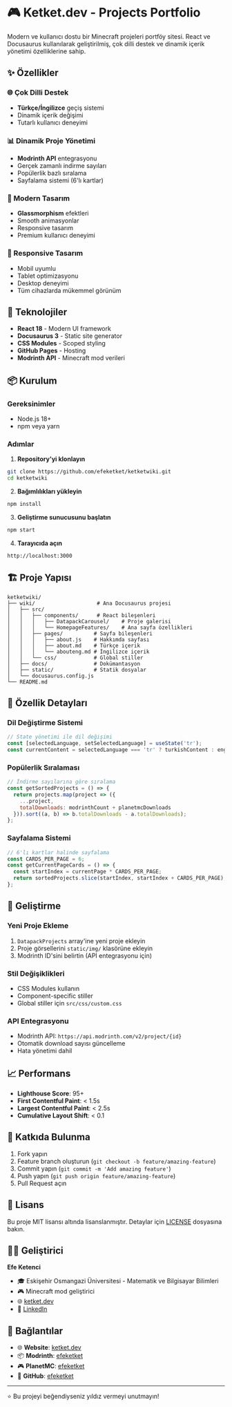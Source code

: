 # 🎮 Ketket.dev - Projects Portfolio

Modern ve kullanıcı dostu bir Minecraft projeleri portföy sitesi. React ve Docusaurus kullanılarak geliştirilmiş, çok dilli destek ve dinamik içerik yönetimi özelliklerine sahip.

## ✨ Özellikler

### 🌐 Çok Dilli Destek
- **Türkçe/İngilizce** geçiş sistemi
- Dinamik içerik değişimi
- Tutarlı kullanıcı deneyimi

### 📊 Dinamik Proje Yönetimi
- **Modrinth API** entegrasyonu
- Gerçek zamanlı indirme sayıları
- Popülerlik bazlı sıralama
- Sayfalama sistemi (6'lı kartlar)

### 🎨 Modern Tasarım
- **Glassmorphism** efektleri
- Smooth animasyonlar
- Responsive tasarım
- Premium kullanıcı deneyimi

### 📱 Responsive Tasarım
- Mobil uyumlu
- Tablet optimizasyonu
- Desktop deneyimi
- Tüm cihazlarda mükemmel görünüm

## 🚀 Teknolojiler

- **React 18** - Modern UI framework
- **Docusaurus 3** - Static site generator
- **CSS Modules** - Scoped styling
- **GitHub Pages** - Hosting
- **Modrinth API** - Minecraft mod verileri

## 📦 Kurulum

### Gereksinimler
- Node.js 18+ 
- npm veya yarn

### Adımlar

1. **Repository'yi klonlayın**
```bash
git clone https://github.com/efeketket/ketketwiki.git
cd ketketwiki
```

2. **Bağımlılıkları yükleyin**
```bash
npm install
```

3. **Geliştirme sunucusunu başlatın**
```bash
npm start
```

4. **Tarayıcıda açın**
```
http://localhost:3000
```

## 🏗️ Proje Yapısı

```
ketketwiki/
├── wiki/                    # Ana Docusaurus projesi
│   ├── src/
│   │   ├── components/      # React bileşenleri
│   │   │   ├── DatapackCarousel/    # Proje galerisi
│   │   │   └── HomepageFeatures/    # Ana sayfa özellikleri
│   │   ├── pages/          # Sayfa bileşenleri
│   │   │   ├── about.js    # Hakkımda sayfası
│   │   │   ├── about.md    # Türkçe içerik
│   │   │   └── abouteng.md # İngilizce içerik
│   │   └── css/            # Global stiller
│   ├── docs/               # Dokümantasyon
│   ├── static/             # Statik dosyalar
│   └── docusaurus.config.js
└── README.md
```

## 🎯 Özellik Detayları

### Dil Değiştirme Sistemi
```javascript
// State yönetimi ile dil değişimi
const [selectedLanguage, setSelectedLanguage] = useState('tr');
const currentContent = selectedLanguage === 'tr' ? turkishContent : englishContent;
```

### Popülerlik Sıralaması
```javascript
// İndirme sayılarına göre sıralama
const getSortedProjects = () => {
  return projects.map(project => ({
    ...project,
    totalDownloads: modrinthCount + planetmcDownloads
  })).sort((a, b) => b.totalDownloads - a.totalDownloads);
};
```

### Sayfalama Sistemi
```javascript
// 6'lı kartlar halinde sayfalama
const CARDS_PER_PAGE = 6;
const getCurrentPageCards = () => {
  const startIndex = currentPage * CARDS_PER_PAGE;
  return sortedProjects.slice(startIndex, startIndex + CARDS_PER_PAGE);
};
```

## 🔧 Geliştirme

### Yeni Proje Ekleme
1. `DatapackProjects` array'ine yeni proje ekleyin
2. Proje görsellerini `static/img/` klasörüne ekleyin
3. Modrinth ID'sini belirtin (API entegrasyonu için)

### Stil Değişiklikleri
- CSS Modules kullanın
- Component-specific stiller
- Global stiller için `src/css/custom.css`

### API Entegrasyonu
- Modrinth API: `https://api.modrinth.com/v2/project/{id}`
- Otomatik download sayısı güncelleme
- Hata yönetimi dahil

## 📈 Performans

- **Lighthouse Score**: 95+
- **First Contentful Paint**: < 1.5s
- **Largest Contentful Paint**: < 2.5s
- **Cumulative Layout Shift**: < 0.1

## 🤝 Katkıda Bulunma

1. Fork yapın
2. Feature branch oluşturun (`git checkout -b feature/amazing-feature`)
3. Commit yapın (`git commit -m 'Add amazing feature'`)
4. Push yapın (`git push origin feature/amazing-feature`)
5. Pull Request açın

## 📄 Lisans

Bu proje MIT lisansı altında lisanslanmıştır. Detaylar için [LICENSE](LICENSE) dosyasına bakın.

## 👨‍💻 Geliştirici

**Efe Ketenci**
- 🎓 Eskişehir Osmangazi Üniversitesi - Matematik ve Bilgisayar Bilimleri
- 🎮 Minecraft mod geliştirici
- 🌐 [ketket.dev](https://ketket.dev)
- 📧 [LinkedIn](https://www.linkedin.com/in/efe-ketancı-193902248/)

## 🔗 Bağlantılar

- 🌐 **Website**: [ketket.dev](https://ketket.dev)
- 📦 **Modrinth**: [efeketket](https://modrinth.com/user/efeketket)
- 🎮 **PlanetMC**: [efeketket](https://www.planetminecraft.com/member/efeketket/)
- 🔧 **GitHub**: [efeketket](https://github.com/efeketket)

---

⭐ Bu projeyi beğendiyseniz yıldız vermeyi unutmayın! 

